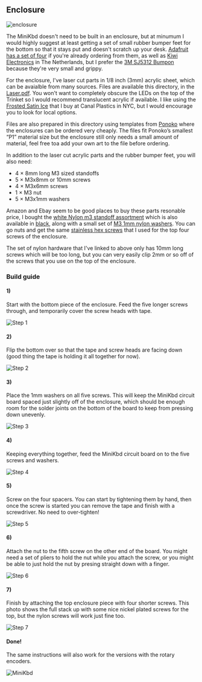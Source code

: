## Enclosure

![enclosure](/Hardware/buildImages/enclosure-pieces.gif)

The MiniKbd doesn't need to be built in an enclosure, but at minumum I would highly suggest at least getting a set of small rubber bumper feet for the bottom so that it stays put and doesn't scratch up your desk. [Adafruit has a set of four](https://www.adafruit.com/product/550) if you're already ordering from them, as well as [Kiwi Electronics](https://www.kiwi-electronics.nl/siliconen-voetjes-voor-behuizingen-4-stuks) in The Netherlands, but I prefer the [3M SJ5312 Bumpon](https://www.amazon.com/gp/product/B000NG60SW/ref=oh_aui_detailpage_o00_s00?ie=UTF8&psc=1) because they're very small and grippy.

For the enclosure, I've laser cut parts in 1/8 inch (3mm) acrylic sheet, which can be avaialble from many sources. Files are available this directory, in the [Laser.pdf](./Laser.pdf). You won't want to completely obscure the LEDs on the top of the Trinket so I would recommend translucent acrylic if available. I like using the [Frosted Satin Ice](https://www.canalplastic.com/collections/plexi-sheets/products/0d010-df-frosted-satin-ice-acrylic-sheet?variant=32918342606) that I buy at Canal Plastics in NYC, but I would encourage you to look for local options. 

Files are also prepared in this directory using templates from [Ponoko](https://www.ponoko.com/) where the enclosures can be ordered very cheaply. The files fit Ponoko’s smallest “P1” material size but the enclosure still only needs a small amount of material, feel free toa add your own art to the file before ordering.

In addition to the laser cut acrylic parts and the rubber bumper feet, you will also need:
- 4 × 8mm long M3 sized standoffs
- 5 × M3x8mm or 10mm screws
- 4 × M3x6mm screws
- 1 × M3 nut
- 5 × M3x1mm washers

Amazon and Ebay seem to be good places to buy these parts resonable price, I bought the [white Nylon m3 standoff assortment](https://www.amazon.com/gp/product/B01DK3905Y/ref=oh_aui_detailpage_o00_s00?ie=UTF8&psc=1) which is also available in [black](https://www.amazon.com/gp/product/B01E8JZWZ6/ref=ox_sc_sfl_title_14?ie=UTF8&psc=1&smid=A1Z1DJFHECM1GS), along with a small set of [M3 1mm nylon washers](https://www.amazon.com/gp/product/B01N45UFLG/ref=oh_aui_detailpage_o01_s00?ie=UTF8&psc=1). You can go nuts and get the same [stainless hex screws](https://www.amazon.com/gp/product/B01M3SFIAZ/ref=oh_aui_detailpage_o01_s00?ie=UTF8&psc=1) that I used for the top four screws of the enclosure.

The set of nylon hardware that I've linked to above only has 10mm long screws which will be too long, but you can very easily clip 2mm or so off of the screws that you use on the top of the enclosure.

### Build guide

#### 1)

Start with the bottom piece of the enclosure. Feed the five longer screws through, and temporarily cover the screw heads with tape.

![Step 1](./buildImages/01-TapeScrews.jpg)

#### 2)

Flip the bottom over so that the tape and screw heads are facing down (good thing the tape is holding it all together for now).

![Step 2](./buildImages/02-TapeScrews2.jpg)

#### 3)

Place the 1mm washers on all five screws. This will keep the MiniKbd circuit board spaced just slightly off of the enclosure, which should be enough room for the solder joints on the bottom of the board to keep from pressing down unevenly.

![Step 3](./buildImages/03-Washers.jpg)

#### 4)

Keeping everything together, feed the MiniKbd circuit board on to the five screws and washers.

![Step 4](./buildImages/04-PCB.jpg)

#### 5)

Screw on the four spacers. You can start by tightening them by hand, then once the screw is started you can remove the tape and finish with a screwdriver. No need to over-tighten!

![Step 5](./buildImages/05-Spacers.jpg)

#### 6)

Attach the nut to the fifth screw on the other end of the board. You might need a set of pliers to hold the nut while you attach the screw, or you might be able to just hold the nut by presing straight down with a finger.

![Step 6](./buildImages/06-SpacersAndNut.jpg)

#### 7)

Finish by attaching the top enclosure piece with four shorter screws. This photo shows the full stack up with some nice nickel plated screws for the top, but the nylon screws will work just fine too.

![Step 7](./buildImages/07-FullStack.jpg)

#### Done!

The same instructions will also work for the versions with the rotary encoders.

![MiniKbd](/images/six-key-enclosure.jpg)
